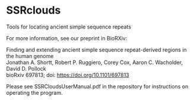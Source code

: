 # SSRclouds
Tools for locating ancient simple sequence repeats

For more information, see our preprint in BioRXiv:

Finding and extending ancient simple sequence repeat-derived regions in the human genome  
Jonathan A. Shortt, Robert P. Ruggiero, Corey Cox, Aaron C. Wacholder, David D. Pollock  
bioRxiv 697813; doi: https://doi.org/10.1101/697813

Please see SSRCloudsUserManual.pdf in the repository for instructions on operating the program.
